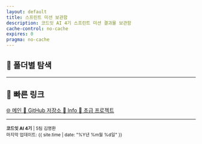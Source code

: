 ```yaml
---
layout: default
title: 스프린트 미션 보관함
description: 코드잇 AI 4기 스프린트 미션 결과물 보관함
cache-control: no-cache
expires: 0
pragma: no-cache
---
```


<script>

// 폴더 정보 가져오기 함수
function getFolderInfo(folderName) {
    folderName = (folderName || '').toString().replace(/^\/+|\/+$/g, '');
    // 폴더명에 따른 아이콘과 설명 (중복 정리됨)
    const folderMappings = {
        '멘토': { icon: '👨‍🏫', desc: '멘토 관련 자료' },
        '스프린트미션_완료': { icon: '✅', desc: '완료된 스프린트 미션들' },
        '스프린트미션_작업중': { icon: '🚧', desc: '진행 중인 미션들' },
        '위클리페이퍼': { icon: '📰', desc: '주간 학습 리포트' },
        '스터디': { icon: '📒', desc: '학습 자료' },
        '실습': { icon: '🔬', desc: '실습 자료' },
        '백업': { icon: '💾', desc: '백업 파일들' },
        '셈플': { icon: '📂', desc: '샘플 파일들' },
        '테스트': { icon: '🧪', desc: '테스트 파일들' },
        'image': { icon: '🖼️', desc: '이미지 파일들' },
        'Learning': { icon: '📚', desc: '학습 자료' },
        'Learning Daily': { icon: '📅', desc: '일일 학습 기록' },
        'md': { icon: '📝', desc: 'Markdown 문서' },
        '회의록': { icon: '📋', desc: '팀 회의록' },
        'assets': { icon: '🎨', desc: '정적 자원' },
        '경구약제이미지데이터': { icon: '💊', desc: '약물 데이터' },
        'AI 모델 환경 설치가이드': { icon: '⚙️', desc: '설치 가이드' },
        '경구약제 이미지 데이터(데이터 설명서, 경구약제 리스트)': { icon: '📊', desc: '데이터 설명서' },
        '발표자료': { icon: '📊', desc: '발표 자료' },
        '협업일지': { icon: '📓', desc: '협업 일지' }
    };

    return folderMappings[folderName] || { icon: '📁', desc: '폴더' };
}

{% assign cur_dir = "/" %}
{% include cur_files.liquid %}
{% include page_values.html %}
{% include page_folders_tree.html %}

</script>

## 📁 폴더별 탐색

<div class="folder-grid">
  <!-- 폴더 목록이 JavaScript로 동적 생성됩니다 -->
</div>

---

<div class="section-card">
  <h2>🔗 빠른 링크</h2>
  <div class="quick-links">
    <a href="https://c0z0c.github.io/" target="_blank">
      <span class="link-icon">🌐</span> 메인
    </a>
    <a href="https://github.com/c0z0c/sprint_mission" target="_blank">
      <span class="link-icon">📱</span> GitHub 저장소
    </a>
    <a href="{{ site.baseurl }}/스프린트미션_완료/info">
      <span class="link-icon">📖</span> Info
    </a>
    <a href="https://c0z0c.github.io/codeit_ai_health_eat" target="_blank">
      <span class="link-icon">📱</span> 초급 프로젝트
    </a>      
  </div>
</div>

---

<div class="footer-info">
<small>
<strong>코드잇 AI 4기</strong> | 5팀 김명환<br>
마지막 업데이트: {{ site.time | date: "%Y년 %m월 %d일" }}
</small>
</div>
